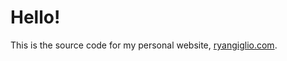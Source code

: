 # Hello!

This is the source code for my personal website, [ryangiglio.com](http://ryangiglio.com).
